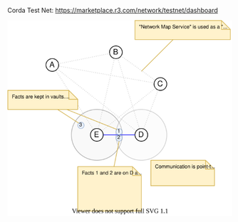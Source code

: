 Corda Test Net: https://marketplace.r3.com/network/testnet/dashboard

![](https://github.com/dennisholee/CordaDojo/blob/master/corda_network.svg)
